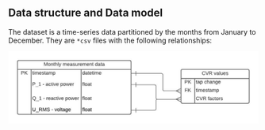 ## Data structure and Data model
The dataset is a time-series data partitioned by the months from January to December.
They are `*csv` files with the following relationships:

![datamodel](https://github.com/AntonAIG/cvr_data_analytics/blob/main/reports/cvr_datamodel.jpeg)

